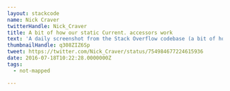 ```yaml
---
layout: stackcode
name: Nick Craver
twitterHandle: Nick_Craver
title: A bit of how our static Current. accessors work
text: 'A daily screenshot from the Stack Overflow codebase (a bit of how our static Current. accessors work). '
thumbnailHandle: q308ZIZ6Sp
tweet: https://twitter.com/Nick_Craver/status/754984677224615936
date: 2016-07-18T10:22:28.0000000Z
tags:
  - not-mapped

---
```

